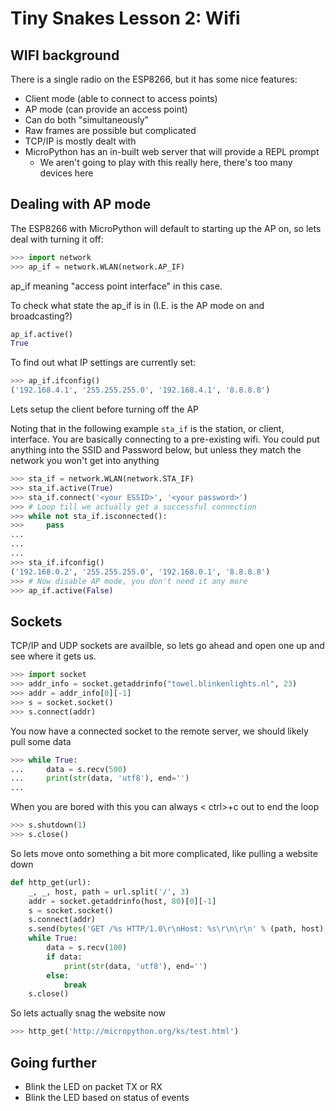 # Tiny Snakes Lesson 2: Wifi
## WIFI background ##
There is a single radio on the ESP8266, but it has some nice features:
* Client mode (able to connect to access points)
* AP mode (can provide an access point)
* Can do both "simultaneously"
* Raw frames are possible but complicated
* TCP/IP is mostly dealt with 
* MicroPython has an in-built web server that will provide a REPL prompt
  * We aren't going to play with this really here, there's too many devices here

## Dealing with AP mode ##

The ESP8266 with MicroPython will default to starting up the AP on, so lets deal with turning it off:

```python
>>> import network
>>> ap_if = network.WLAN(network.AP_IF)
```

ap_if meaning "access point interface" in this case.

To check what state the ap_if is in (I.E. is the AP mode on and broadcasting?)
  ```python
  ap_if.active()
  True
  ```

To find out what IP settings are currently set:
```python
>>> ap_if.ifconfig()
('192.168.4.1', '255.255.255.0', '192.168.4.1', '8.8.8.8')
```

Lets setup the client before turning off the AP

Noting that in the following example `sta_if` is the station, or client, interface.  You are basically connecting to a pre-existing wifi.  You could put anything into the SSID and Password below, but unless they match the network you won't get into anything

```python
>>> sta_if = network.WLAN(network.STA_IF)
>>> sta_if.active(True)
>>> sta_if.connect('<your ESSID>', '<your password>')
>>> # Loop till we actually get a successful connection
>>> while not sta_if.isconnected():
>>>     pass
...
...
...
>>> sta_if.ifconfig()
('192.168.0.2', '255.255.255.0', '192.168.0.1', '8.8.8.8')
>>> # Now disable AP mode, you don't need it any more
>>> ap_if.active(False)
```

## Sockets ##

TCP/IP and UDP sockets are availble, so lets go ahead and open one up and see where it gets us.

```python
>>> import socket
>>> addr_info = socket.getaddrinfo("towel.blinkenlights.nl", 23)
>>> addr = addr_info[0][-1]
>>> s = socket.socket()
>>> s.connect(addr)
```

You now have a connected socket to the remote server, we should likely pull some data

```python
>>> while True:
...     data = s.recv(500)
...     print(str(data, 'utf8'), end='')
...
```

When you are bored with this you can always < ctrl>+c out to end the loop

```python
>>> s.shutdown(1)
>>> s.close()
```

So lets move onto something a bit more complicated, like pulling a website down

```python
def http_get(url):
    _, _, host, path = url.split('/', 3)
    addr = socket.getaddrinfo(host, 80)[0][-1]
    s = socket.socket()
    s.connect(addr)
    s.send(bytes('GET /%s HTTP/1.0\r\nHost: %s\r\n\r\n' % (path, host), 'utf8'))
    while True:
        data = s.recv(100)
        if data:
            print(str(data, 'utf8'), end='')
        else:
            break
    s.close()
```

So lets actually snag the website now

```python
>>> http_get('http://micropython.org/ks/test.html')
```

## Going further ##
* Blink the LED on packet TX or RX
* Blink the LED based on status of events